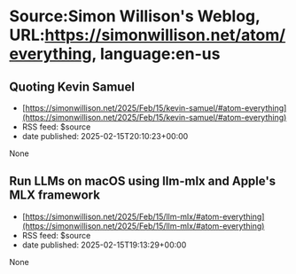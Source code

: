 # Source:Simon Willison's Weblog, URL:https://simonwillison.net/atom/everything, language:en-us

## Quoting Kevin Samuel
 - [https://simonwillison.net/2025/Feb/15/kevin-samuel/#atom-everything](https://simonwillison.net/2025/Feb/15/kevin-samuel/#atom-everything)
 - RSS feed: $source
 - date published: 2025-02-15T20:10:23+00:00

None

## Run LLMs on macOS using llm-mlx and Apple's MLX framework
 - [https://simonwillison.net/2025/Feb/15/llm-mlx/#atom-everything](https://simonwillison.net/2025/Feb/15/llm-mlx/#atom-everything)
 - RSS feed: $source
 - date published: 2025-02-15T19:13:29+00:00

None

